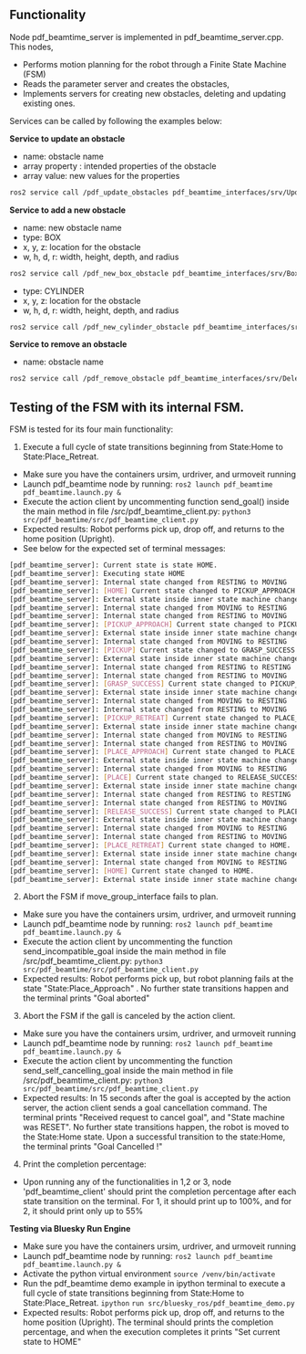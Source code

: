 ## Functionality

Node pdf_beamtime_server is implemented in pdf_beamtime_server.cpp. This nodes,
 - Performs motion planning for the robot through a Finite State Machine (FSM)
 - Reads the parameter server and creates the obstacles,
 - Implements servers for creating new obstacles, deleting and updating existing ones. 

Services can be called by following the examples below:

**Service to update an obstacle**
 - name: obstacle name
 - array property : intended properties of the obstacle
 - array value: new values for the properties
```bash
ros2 service call /pdf_update_obstacles pdf_beamtime_interfaces/srv/UpdateObstacleMsg '{name: "inbeam_platform", property: ["z", "x"], value: [1.35, 1.0]}'
```

**Service to add a new obstacle**
 - name: new obstacle name
 - type: BOX
 - x, y, z: location for the obstacle
 - w, h, d, r: width, height, depth, and radius 
```bash
ros2 service call /pdf_new_box_obstacle pdf_beamtime_interfaces/srv/BoxObstacleMsg '{name: "obstacle", type: "BOX", x: 1.5, y: 0.2, z: 0.9, w: 0.3, h: 0.3, d: 0.3}'
```

 - type: CYLINDER
 - x, y, z: location for the obstacle
 - w, h, d, r: width, height, depth, and radius 
```bash
ros2 service call /pdf_new_cylinder_obstacle pdf_beamtime_interfaces/srv/CylinderObstacleMsg '{name: "obstacle2", type: "CYLINDER", x: 1.5, y: 0.2, z: 1.9, h: 0.3, r: 0.10}'
```

**Service to remove an obstacle**
 - name: obstacle name
```bash
ros2 service call /pdf_remove_obstacle pdf_beamtime_interfaces/srv/DeleteObstacleMsg "{name: 'inbeam_platform'}"
```

## Testing of the FSM with its internal FSM. 

FSM is tested for its four main functionality:
1. Execute a full cycle of state transitions beginning from State:Home to State:Place_Retreat.
 - Make sure you have the containers ursim, urdriver, and urmoveit running
 - Launch pdf_beamtime node by running:
  `ros2 launch pdf_beamtime pdf_beamtime.launch.py &`
 - Execute the action client by uncommenting function send_goal() inside the main method in file /src/pdf_beamtime_client.py:
  `python3 src/pdf_beamtime/src/pdf_beamtime_client.py `
 -  Expected results: Robot performs pick up, drop off, and returns to the home position (Upright).
 -  See below for the expected set of terminal messages:
```bash
[pdf_beamtime_server]: Current state is state HOME.
[pdf_beamtime_server]: Executing state HOME
[pdf_beamtime_server]: Internal state changed from RESTING to MOVING 
[pdf_beamtime_server]: [HOME] Current state changed to PICKUP_APPROACH.
[pdf_beamtime_server]: External state inside inner state machine changed from HOME to PICKUP_APPROACH 
[pdf_beamtime_server]: Internal state changed from MOVING to RESTING 
[pdf_beamtime_server]: Internal state changed from RESTING to MOVING 
[pdf_beamtime_server]: [PICKUP_APPROACH] Current state changed to PICKUP.
[pdf_beamtime_server]: External state inside inner state machine changed from PICKUP_APPROACH to PICKUP 
[pdf_beamtime_server]: Internal state changed from MOVING to RESTING 
[pdf_beamtime_server]: [PICKUP] Current state changed to GRASP_SUCCESS.
[pdf_beamtime_server]: External state inside inner state machine changed from PICKUP to GRASP_SUCCESS 
[pdf_beamtime_server]: Internal state changed from RESTING to RESTING 
[pdf_beamtime_server]: Internal state changed from RESTING to MOVING 
[pdf_beamtime_server]: [GRASP_SUCCESS] Current state changed to PICKUP_RETREAT.
[pdf_beamtime_server]: External state inside inner state machine changed from GRASP_SUCCESS to PICKUP_RETREAT 
[pdf_beamtime_server]: Internal state changed from MOVING to RESTING 
[pdf_beamtime_server]: Internal state changed from RESTING to MOVING 
[pdf_beamtime_server]: [PICKUP_RETREAT] Current state changed to PLACE_APPROACH.
[pdf_beamtime_server]: External state inside inner state machine changed from PICKUP_RETREAT to PLACE_APPROACH 
[pdf_beamtime_server]: Internal state changed from MOVING to RESTING 
[pdf_beamtime_server]: Internal state changed from RESTING to MOVING 
[pdf_beamtime_server]: [PLACE_APPROACH] Current state changed to PLACE.
[pdf_beamtime_server]: External state inside inner state machine changed from PLACE_APPROACH to PLACE 
[pdf_beamtime_server]: Internal state changed from MOVING to RESTING 
[pdf_beamtime_server]: [PLACE] Current state changed to RELEASE_SUCCESS.
[pdf_beamtime_server]: External state inside inner state machine changed from PLACE to RELEASE_SUCCESS 
[pdf_beamtime_server]: Internal state changed from RESTING to RESTING 
[pdf_beamtime_server]: Internal state changed from RESTING to MOVING 
[pdf_beamtime_server]: [RELEASE_SUCCESS] Current state changed to PLACE_RETREAT.
[pdf_beamtime_server]: External state inside inner state machine changed from RELEASE_SUCCESS to PLACE_RETREAT 
[pdf_beamtime_server]: Internal state changed from MOVING to RESTING 
[pdf_beamtime_server]: Internal state changed from RESTING to MOVING 
[pdf_beamtime_server]: [PLACE_RETREAT] Current state changed to HOME.
[pdf_beamtime_server]: External state inside inner state machine changed from PLACE_RETREAT to HOME 
[pdf_beamtime_server]: Internal state changed from MOVING to RESTING 
[pdf_beamtime_server]: [HOME] Current state changed to HOME.
[pdf_beamtime_server]: External state inside inner state machine changed from HOME to HOME 
```
 
2. Abort the FSM if move_group_interface fails to plan.
 - Make sure you have the containers ursim, urdriver, and urmoveit running
 - Launch pdf_beamtime node by running:
  `ros2 launch pdf_beamtime pdf_beamtime.launch.py &`
 - Execute the action client by uncommenting the function send_incompatible_goal inside the main method in file /src/pdf_beamtime_client.py:
  `python3 src/pdf_beamtime/src/pdf_beamtime_client.py `
 - Expected results: Robot performs pick up, but robot planning fails at the state "State:Place_Approach" . No further state transitions happen and the terminal prints "Goal aborted"
 
3. Abort the FSM if the gall is canceled by the action client.
 - Make sure you have the containers ursim, urdriver, and urmoveit running
 - Launch pdf_beamtime node by running:
  `ros2 launch pdf_beamtime pdf_beamtime.launch.py &`
 - Execute the action client by uncommenting the function send_self_cancelling_goal inside the main method in file /src/pdf_beamtime_client.py:
  `python3 src/pdf_beamtime/src/pdf_beamtime_client.py `
 - Expected results: In 15 seconds after the goal is accepted by the action server, the action client sends a goal cancellation command.  The terminal prints "Received request to cancel goal", and "State machine was RESET". No further state transitions happen, the robot is moved to the State:Home state. Upon a successful transition to the state:Home, the terminal prints "Goal Cancelled !"

4. Print the completion percentage:
- Upon running any of the functionalities in 1,2 or 3, node 'pdf_beamtime_client' should print the completion percentage after each state transition on the terminal. For 1, it should print up to 100%, and for 2, it should print only up to 55%

**Testing via Bluesky Run Engine**

 - Make sure you have the containers ursim, urdriver, and urmoveit running
 - Launch pdf_beamtime node by running:
  `ros2 launch pdf_beamtime pdf_beamtime.launch.py &`
 - Activate the python virtual environment 
  `source /venv/bin/activate`
 - Run the pdf_beamtime demo example in ipython terminal to execute a full cycle of state transitions beginning from State:Home to State:Place_Retreat.
  `ipython`
  `run src/bluesky_ros/pdf_beamtime_demo.py`
 - Expected results: Robot performs pick up, drop off, and returns to the home position (Upright). The terminal should prints the completion percentage, and when the execution completes it prints "Set current state to HOME" 
 
